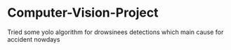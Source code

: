 # Computer-Vision-Project
Tried  some yolo algorithm for drowsinees detections which main cause for accident nowdays
